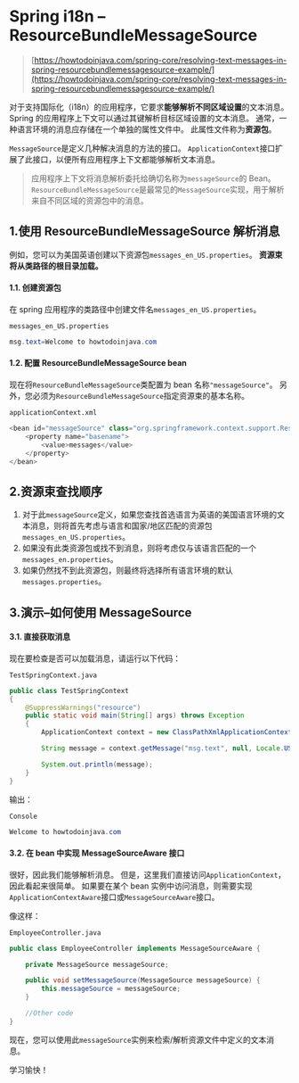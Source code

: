 # Spring i18n – ResourceBundleMessageSource

> [https://howtodoinjava.com/spring-core/resolving-text-messages-in-spring-resourcebundlemessagesource-example/](https://howtodoinjava.com/spring-core/resolving-text-messages-in-spring-resourcebundlemessagesource-example/)

对于支持国际化（i18n）的应用程序，它要求**能够解析不同区域设置**的文本消息。 Spring 的应用程序上下文可以通过其键解析目标区域设置的文本消息。 通常，一种语言环境的消息应存储在一个单独的属性文件中。 此属性文件称为**资源包**。

`MessageSource`是定义几种解决消息的方法的接口。 `ApplicationContext`接口扩展了此接口，以便所有应用程序上下文都能够解析文本消息。

> 应用程序上下文将消息解析委托给确切名称为`messageSource`的 Bean。 `ResourceBundleMessageSource`是最常见的`MessageSource`实现，用于解析来自不同区域的资源包中的消息。

## 1.使用 ResourceBundleMessageSource 解析消息

例如，您可以为美国英语创建以下资源包`messages_en_US.properties`。 **资源束将从类路径的根目录加载。**

#### 1.1. 创建资源包

在 spring 应用程序的类路径中创建文件名`messages_en_US.properties`。

`messages_en_US.properties`

```java
msg.text=Welcome to howtodoinjava.com
```

#### 1.2. 配置 ResourceBundleMessageSource bean

现在将`ResourceBundleMessageSource`类配置为 bean 名称`"messageSource"`。 另外，您必须为`ResourceBundleMessageSource`指定资源束的基本名称。

`applicationContext.xml`

```java
<bean id="messageSource" class="org.springframework.context.support.ResourceBundleMessageSource">
    <property name="basename">
        <value>messages</value>
    </property>
</bean>

```

## 2.资源束查找顺序

1.  对于此`messageSource`定义，如果您查找首选语言为英语的美国语言环境的文本消息，则将首先考虑与语言和国家/地区匹配的资源包`messages_en_US.properties`。
2.  如果没有此类资源包或找不到消息，则将考虑仅与该语言匹配的一个`messages_en.properties`。
3.  如果仍然找不到此资源包，则最终将选择所有语言环境的默认`messages.properties`。

## 3.演示–如何使用 MessageSource

#### 3.1. 直接获取消息

现在要检查是否可以加载消息，请运行以下代码：

`TestSpringContext.java`

```java
public class TestSpringContext 
{
    @SuppressWarnings("resource")
    public static void main(String[] args) throws Exception 
    {
        ApplicationContext context = new ClassPathXmlApplicationContext("applicationContext.xml");

        String message = context.getMessage("msg.text", null, Locale.US);

        System.out.println(message);
    }
}

```

输出：

`Console`

```java
Welcome to howtodoinjava.com

```

#### 3.2. 在 bean 中实现 MessageSourceAware 接口

很好，因此我们能够解析消息。 但是，这里我们直接访问`ApplicationContext`，因此看起来很简单。 如果要在某个 bean 实例中访问消息，则需要实现`ApplicationContextAware`接口或`MessageSourceAware`接口。

像这样：

`EmployeeController.java`

```java
public class EmployeeController implements MessageSourceAware {

    private MessageSource messageSource;

    public void setMessageSource(MessageSource messageSource) {
        this.messageSource = messageSource;
    }

    //Other code
}

```

现在，您可以使用此`messageSource`实例来检索/解析资源文件中定义的文本消息。

学习愉快！
